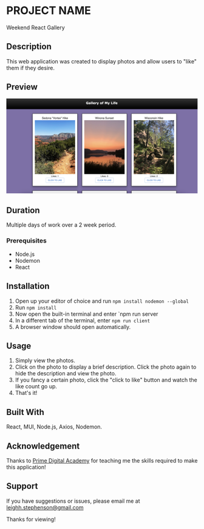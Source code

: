 # PROJECT NAME

Weekend React Gallery 

## Description

This web application was created to display photos and allow users to "like" them if they desire.  

## Preview

![screenshot](./public/images/Gallery-Screenshot.png) 

## Duration

Multiple days of work over a 2 week period.

### Prerequisites

- Node.js
- Nodemon
- React

## Installation

1. Open up your editor of choice and run `npm install nodemon --global`
2. Run `npm install`
2. Now open the built-in terminal and enter `npm run server
3. In a different tab of the terminal, enter `npm run client`
4. A browser window should open automatically. 

## Usage

1. Simply view the photos.
2. Click on the photo to display a brief description. Click the photo again to hide the description and view the photo.
2. If you fancy a certain photo, click the "click to like" button and watch the like count go up.
3. That's it!

## Built With
React, MUI, Node.js, Axios, Nodemon.


## Acknowledgement
Thanks to [Prime Digital Academy](www.primeacademy.io) for teaching me the skills required to make this application! 

## Support
If you have suggestions or issues, please email me at leighh.stephenson@gmail.com

Thanks for viewing!
